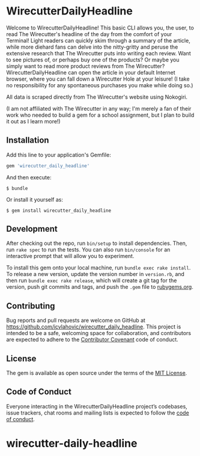 # WirecutterDailyHeadline

Welcome to WirecutterDailyHeadline! This basic CLI allows you, the user, to read The Wirecutter's
headline of the day from the comfort of your Terminal!  Light readers can quickly skim through a summary of the article, while more diehard fans can delve into the nitty-gritty and peruse the
extensive research that The Wirecutter puts into writing each review.  Want to see pictures of, or perhaps buy one of the products?  Or maybe you simply want to read more product reviews from The Wirecutter?  WirecutterDailyHeadline can open the article in your default Internet browser, where you can fall down a Wirecutter Hole at your leisure!  (I take no responsibility for any spontaneous purchases you make while doing so.)

All data is scraped directly from The Wirecutter's website using Nokogiri.

(I am not affiliated with The Wirecutter in any way; I'm merely a fan of their work who needed to build a gem for a school assignment, but I plan to build it out as I learn more!)  

## Installation

Add this line to your application's Gemfile:

```ruby
gem 'wirecutter_daily_headline'
```

And then execute:

    $ bundle

Or install it yourself as:

    $ gem install wirecutter_daily_headline

## Development

After checking out the repo, run `bin/setup` to install dependencies. Then, run `rake spec` to run the tests. You can also run `bin/console` for an interactive prompt that will allow you to experiment.

To install this gem onto your local machine, run `bundle exec rake install`. To release a new version, update the version number in `version.rb`, and then run `bundle exec rake release`, which will create a git tag for the version, push git commits and tags, and push the `.gem` file to [rubygems.org](https://rubygems.org).

## Contributing

Bug reports and pull requests are welcome on GitHub at https://github.com/icvlahovic/wirecutter_daily_headline. This project is intended to be a safe, welcoming space for collaboration, and contributors are expected to adhere to the [Contributor Covenant](http://contributor-covenant.org) code of conduct.

## License

The gem is available as open source under the terms of the [MIT License](https://opensource.org/licenses/MIT).

## Code of Conduct

Everyone interacting in the WirecutterDailyHeadline project’s codebases, issue trackers, chat rooms and mailing lists is expected to follow the [code of conduct](https://github.com/icvlahovic/wirecutter_daily_headline/blob/master/CODE_OF_CONDUCT.md).
# wirecutter-daily-headline
